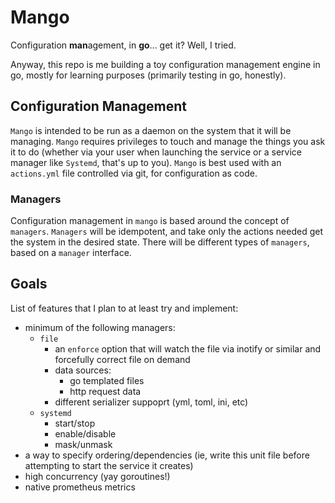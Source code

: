 # Mango

Configuration **man**agement, in **go**... get it? Well, I tried.

Anyway, this repo is me building a toy configuration management engine in go, mostly for learning purposes (primarily testing in go, honestly).

## Configuration Management

`Mango` is intended to be run as a daemon on the system that it will be managing.
`Mango` requires privileges to touch and manage the things you ask it to do (whether via your user when launching the service or a service manager like `Systemd`, that's up to you).
`Mango` is best used with an `actions.yml` file controlled via git, for configuration as code.

### Managers

Configuration management in `mango` is based around the concept of `managers`.
`Managers` will be idempotent, and take only the actions needed get the system in the desired state.
There will be different types of `managers`, based on a `manager` interface.

## Goals

List of features that I plan to at least try and implement:
- minimum of the following managers:
    - `file`
        - an `enforce` option that will watch the file via inotify or similar and forcefully correct file on demand
        - data sources:
            - go templated files
            - http request data
        - different serializer suppoprt (yml, toml, ini, etc)
    - `systemd`
        - start/stop
        - enable/disable
        - mask/unmask
- a way to specify ordering/dependencies (ie, write this unit file before attempting to start the service it creates)
- high concurrency (yay goroutines!)
- native prometheus metrics
